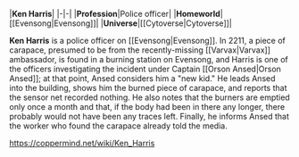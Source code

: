 |**Ken Harris**|
|-|-|
|**Profession**|Police officer|
|**Homeworld**|[[Evensong\|Evensong]]|
|**Universe**|[[Cytoverse\|Cytoverse]]|

**Ken Harris** is a police officer on [[Evensong\|Evensong]].
In 2211, a piece of carapace, presumed to be from the recently-missing [[Varvax\|Varvax]] ambassador, is found in a burning station on Evensong, and Harris is one of the officers investigating the incident under Captain [[Orson Ansed\|Orson Ansed]]; at that point, Ansed considers him a "new kid." He leads Ansed into the building, shows him the burned piece of carapace, and reports that the sensor net recorded nothing. He also notes that the burners are emptied only once a month and that, if the body had been in there any longer, there probably would not have been any traces left. Finally, he informs Ansed that the worker who found the carapace already told the media.



https://coppermind.net/wiki/Ken_Harris